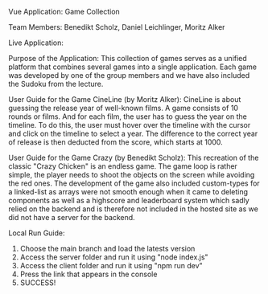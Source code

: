 Vue Application: Game Collection

Team Members: Benedikt Scholz, Daniel Leichlinger, Moritz Alker

Live Application:

Purpose of the Application:
This collection of games serves as a unified platform that combines several games into a single application. 
Each game was developed by one of the group members and we have also included the Sudoku from the lecture.

User Guide for the Game CineLine (by Moritz Alker):
CineLine is about guessing the release year of well-known films. 
A game consists of 10 rounds or films. And for each film, the user has to guess the year on the timeline. 
To do this, the user must hover over the timeline with the cursor and click on the timeline to select a year. 
The difference to the correct year of release is then deducted from the score, which starts at 1000.

User Guide for the Game Crazy (by Benedikt Scholz):
This recreation of the classic "Crazy Chicken" is an endless game. The game loop is rather simple, the player 
needs to shoot the objects on the screen while avoiding the red ones. The development of the game also included
custom-types for a linked-list as arrays were not smooth enough when it came to deleting components as well as a 
highscore and leaderboard system which sadly relied on the backend and is therefore not included in the hosted site
as we did not have a server for the backend.



Local Run Guide:
1. Choose the main branch and load the latests version
2. Access the server folder and run it using "node index.js"
3. Access the client folder and run it using "npm run dev"
4. Press the link that appears in the console
5. SUCCESS!
